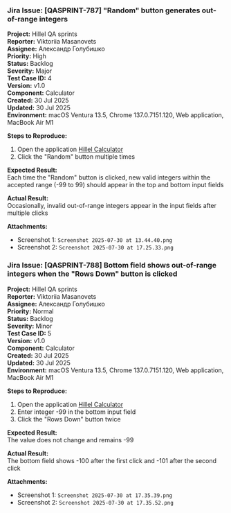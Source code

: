 ### Jira Issue: [QASPRINT-787] "Random" button generates out-of-range integers

**Project:** Hillel QA sprints  
**Reporter:** Viktoriia Masanovets  
**Assignee:** Александр Голубишко  
**Priority:** High  
**Status:** Backlog  
**Severity:** Major  
**Test Case ID:** 4  
**Version:** v1.0  
**Component:** Calculator  
**Created:** 30 Jul 2025  
**Updated:** 30 Jul 2025  
**Environment:** macOS Ventura 13.5, Chrome 137.0.7151.120, Web application, MacBook Air M1

**Steps to Reproduce:**
1. Open the application [Hillel Calculator](https://calculator.students.hillel.it/)  
2. Click the "Random" button multiple times

**Expected Result:**  
Each time the "Random" button is clicked, new valid integers within the accepted range (-99 to 99) should appear in the top and bottom input fields

**Actual Result:**  
Occasionally, invalid out-of-range integers appear in the input fields after multiple clicks

**Attachments:**  
- Screenshot 1: `Screenshot 2025-07-30 at 13.44.40.png`  
- Screenshot 2: `Screenshot 2025-07-30 at 17.25.33.png`



### Jira Issue: [QASPRINT-788] Bottom field shows out-of-range integers when the "Rows Down" button is clicked

**Project:** Hillel QA sprints  
**Reporter:** Viktoriia Masanovets  
**Assignee:** Александр Голубишко  
**Priority:** Normal  
**Status:** Backlog  
**Severity:** Minor  
**Test Case ID:** 5  
**Version:** v1.0  
**Component:** Calculator  
**Created:** 30 Jul 2025  
**Updated:** 30 Jul 2025  
**Environment:** macOS Ventura 13.5, Chrome 137.0.7151.120, Web application, MacBook Air M1

**Steps to Reproduce:**
1. Open the application [Hillel Calculator](https://calculator.students.hillel.it/)  
2. Enter integer -99 in the bottom input field  
3. Click the "Rows Down" button twice

**Expected Result:**  
The value does not change and remains -99

**Actual Result:**  
The bottom field shows -100 after the first click and -101 after the second click

**Attachments:**  
- Screenshot 1: `Screenshot 2025-07-30 at 17.35.39.png`  
- Screenshot 2: `Screenshot 2025-07-30 at 17.35.52.png`




